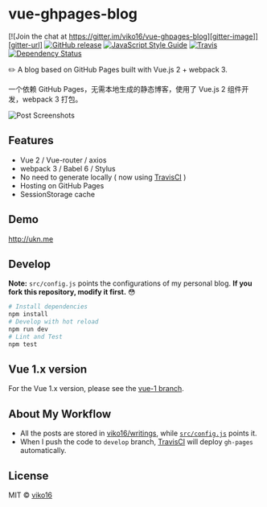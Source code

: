 # vue-ghpages-blog

[![Join the chat at https://gitter.im/viko16/vue-ghpages-blog][gitter-image]][gitter-url]
[![GitHub release][github-release-image]][github-release-url]
[![JavaScript Style Guide][linting-image]][linting-url]
[![Travis][travis-image]][travis-url]
[![Dependency Status][daviddm-image]][daviddm-url]

✏️ A blog based on GitHub Pages built with Vue.js 2 + webpack 3.

一个依赖 GitHub Pages，无需本地生成的静态博客，使用了 Vue.js 2 组件开发，webpack 3 打包。

![Post Screenshots](https://cloud.githubusercontent.com/assets/5064777/19349059/a815395c-9183-11e6-97c3-56514acf0f1d.png)

## Features

- Vue 2 / Vue-router / axios
- webpack 3 / Babel 6 / Stylus
- No need to generate locally ( now using [TravisCI](https://travis-ci.org) )
- Hosting on GitHub Pages
- SessionStorage cache

## Demo

http://ukn.me

## Develop

**Note:** `src/config.js` points the configurations of my personal blog. **If you fork this repository, modify it first.**  😳

```bash
# Install dependencies
npm install
# Develop with hot reload
npm run dev
# Lint and Test
npm test
```

## Vue 1.x version

For the Vue 1.x version, please see the [vue-1 branch](https://github.com/viko16/vue-ghpages-blog/tree/vue-1). 

## About My Workflow
- All the posts are stored in [viko16/writings](https://github.com/viko16/writings), while [`src/config.js`](src/config.js) points it.
- When I push the code to `develop` branch, [TravisCI](.travis.yml) will deploy `gh-pages` automatically.

## License

MIT © [viko16](https://github.com/viko16)


[gitter-image]: https://badges.gitter.im/viko16/vue-ghpages-blog.svg
[gitter-url]: https://gitter.im/viko16/vue-ghpages-blog?utm_source=badge&utm_medium=badge&utm_campaign=pr-badge&utm_content=badge
[github-release-image]: https://img.shields.io/github/release/viko16/vue-ghpages-blog.svg?style=flat
[github-release-url]: https://github.com/viko16/vue-ghpages-blog/releases/latest
[linting-image]: https://img.shields.io/badge/Linting-eslint--plugin--vue-brightgreen.svg?style=flat
[linting-url]: https://github.com/vuejs/eslint-plugin-vue
[travis-image]: https://img.shields.io/travis/viko16/vue-ghpages-blog/develop.svg
[travis-url]: https://travis-ci.org/viko16/vue-ghpages-blog
[daviddm-image]: https://david-dm.org/viko16/vue-ghpages-blog.svg?theme=shields.io
[daviddm-url]: https://david-dm.org/viko16/vue-ghpages-blog